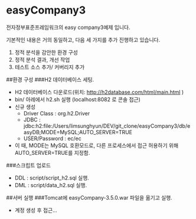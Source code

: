 # easyCompany3
전자정부표준프레임워크의 easy company3예제 입니다.

기본적인 내용은 거의 동일하고, 다음 세 가지를 추가 진행하고 있습니다.

1. 정적 분석을 감안한 환경 구성
1. 정적 분석 결과, 개선 작업
1. 테스트 소스 추가/ 커버리지 추가

##환경 구성
###H2 데이터베이스 세팅.
- H2 데이터베이스 다운로드(위치: http://h2database.com/html/main.html )
- bin/ 아레에서 h2.sh 실행 (localhost:8082 로 콘솔 접근)
- 신규 생성 
  - Driver Class : org.h2.Driver
  - JDBC : jdbc:h2:file:/Users/limsunghyun/DEV/git_clone/easyCompany3/db/easyDB;MODE=MySQL;AUTO_SERVER=TRUE
  - USER/Password : ec/ec
- 이 때, MODE는 MySQL 호환모드로, 다른 프로세스에서 접근 허용하기 위해 AUTO_SERVER=TRUE를 지정함.

###스크립트 업로드
- DDL : script/script_h2.sql 실행.
- DML : script/data_h2.sql 실행.

##서버 실행 
###Tomcat에 easyCompany-3.5.0.war 파일을 옮기고 실행.
- 계정 생성 후 접근...
